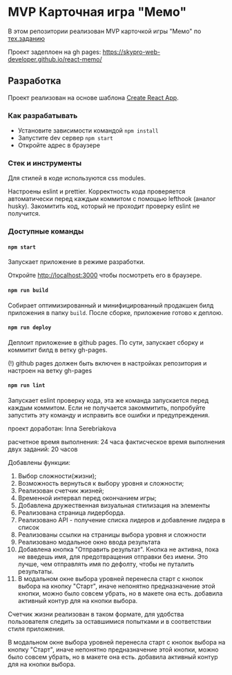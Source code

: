 # MVP Карточная игра "Мемо"

В этом репозитории реализован MVP карточкой игры "Мемо" по [тех.заданию](./docs/mvp-spec.md)

Проект задеплоен на gh pages:
https://skypro-web-developer.github.io/react-memo/

## Разработка

Проект реализован на основе шаблона [Create React App](https://github.com/facebook/create-react-app).

### Как разрабатывать

- Установите зависимости командой `npm install`
- Запустите dev сервер `npm start`
- Откройте адрес в браузере

### Стек и инструменты

Для стилей в коде используются css modules.

Настроены eslint и prettier. Корректность кода проверяется автоматически перед каждым коммитом с помощью lefthook (аналог husky). Закомитить код, который не проходит проверку eslint не получится.

### Доступные команды

#### `npm start`

Запускает приложение в режиме разработки.

Откройте [http://localhost:3000](http://localhost:3000) чтобы посмотреть его в браузере.

#### `npm run build`

Собирает оптимизированный и минифицированный продакшен билд приложения в папку `build`.
После сборке, приложение готово к деплою.

#### `npm run deploy`

Деплоит приложение в github pages. По сути, запускает сборку и коммитит билд в ветку gh-pages.

(!) github pages должен быть включен в настройках репозитория и настроен на ветку gh-pages

#### `npm run lint`

Запускает eslint проверку кода, эта же команда запускается перед каждым коммитом.
Если не получается закоммитить, попробуйте запустить эту команду и исправить все ошибки и предупреждения.

проект доработан: Inna Serebriakova

расчетное время выполнения: 24 часа
фактисческое время выполнения двух заданий: 20 часов

Добавлены функции:

1. Выбор сложности(жизни);
2. Возможность вернуться к выбору уровня и сложности;
3. Реализован счетчик жизней;
4. Временной интервал перед окончанием игры;
5. Добавлена дружественная визуальная стилизация на элементы
6. Реализована страница лидерборда.
7. Реализовано API - получение списка лидеров и добавление лидера в список
8. Реализованы ссылки на страницы выбора уровня и сложности
9. Реализовано модальное окно ввода результата
10. Добавлена кнопка "Отправить результат". Кнопка не активна, пока не введешь имя, для предотвращения отправки без имени. Это лучше, чем отправлять имя по дефолту, чтобы не путалить результаты.
11. В модальном окне выбора уровней перенесла старт с кнопок выбора на кнопку "Старт", иначе непонятно предназначение этой кнопки, можно было совсем убрать, но в макете она есть. добавила активный контур для на кнопки выбора.

Счетчик жизни реализован в таком формате, для удобства пользователя следить за оставшимися попытками и в соответствии стиля приложения.

В модальном окне выбора уровней перенесла старт с кнопок выбора на кнопку "Старт", иначе непонятно предназначение этой кнопки, можно было совсем убрать, но в макете она есть. добавила активный контур для на кнопки выбора.
